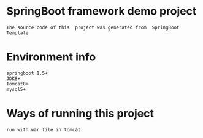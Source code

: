 # SpringBoot framework demo project

    The source code of this  project was generated from  SpringBoot Template

# Environment info
    springboot 1.5+
    JDK8+
    Tomcat8+
    mysql5+

# Ways of running this project
    run with war file in tomcat
